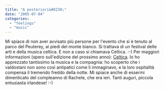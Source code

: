 ```yaml
---
title: "A posteriori&#8230;"
date: "2005-07-04"
categories: 
  - "feelings"
  - "music"
---
```


Mi spiace di non aver avvisato più persone per l'evento che si è tenuto al parco del Peuterey, ai piedi del monte bianco. Si trattava di un festival delle arti e della musica celtica. E non a caso si chiamava Celtica. :-) Per maggiori informazioni (spero sull'edizione del prossimo anno): [Celtica](http://www.celticavda.it). Io ho apprezzato tantissimo la musica e la compagnia: ho scoperto che i valdostani non sono così antipatici come li immaginavo, e la loro ospitalità compensa il tremendo freddo della notte. Mi spiace anche di essermi dimenticato del compleanno di Rachele, che era ieri. Tanti auguri, piccola entusiasta irlandese! :-)
